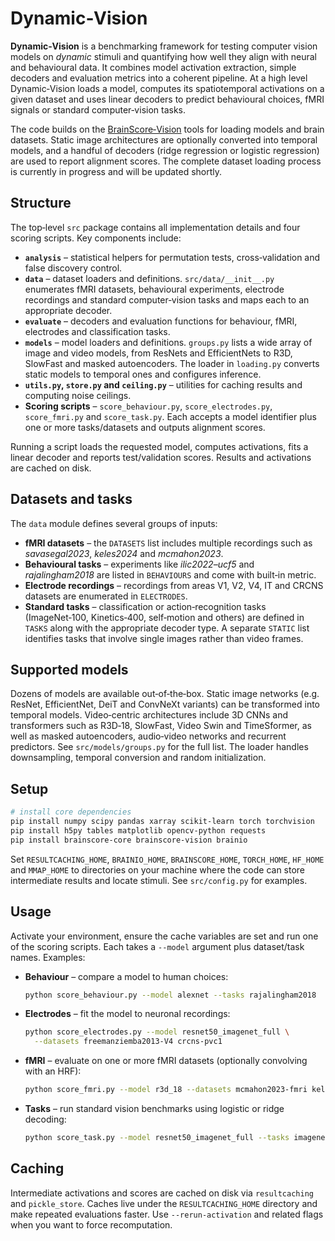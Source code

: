 # Dynamic‑Vision

**Dynamic‑Vision** is a benchmarking framework for testing computer
vision models on *dynamic* stimuli and
quantifying how well they align with neural and behavioural data.  It
combines model activation extraction, simple decoders and evaluation
metrics into a coherent pipeline.  At a high level Dynamic‑Vision
loads a model, computes its spatiotemporal activations on a given
dataset and uses linear decoders to predict behavioural choices,
fMRI signals or standard computer‑vision tasks.

The code builds on the
[BrainScore‑Vision](https://github.com/brain-score/vision) tools for
loading models and brain datasets.  Static image architectures are
optionally converted into temporal models, and a handful of decoders
(ridge regression or logistic regression) are used to report
alignment scores.
The complete dataset loading process is currently in progress and will be updated shortly.

## Structure

The top‑level `src` package contains all implementation details and
four scoring scripts.  Key components include:

* **`analysis`** – statistical helpers for permutation tests,
  cross‑validation and false discovery control.
* **`data`** – dataset loaders and definitions.  `src/data/__init__.py`
  enumerates fMRI datasets, behavioural experiments, electrode
  recordings and standard computer‑vision tasks and maps each to an
  appropriate decoder.
* **`evaluate`** – decoders and evaluation functions for
  behaviour, fMRI, electrodes and classification tasks.
* **`models`** – model loaders and definitions.  `groups.py` lists a
  wide array of image and video models, from ResNets and EfficientNets
  to R3D, SlowFast and masked autoencoders.  The loader in
  `loading.py` converts static models to temporal ones and
  configures inference.
* **`utils.py`, `store.py` and `ceiling.py`** – utilities for caching
  results and computing noise ceilings.
* **Scoring scripts** – `score_behaviour.py`, `score_electrodes.py`,
  `score_fmri.py` and `score_task.py`.  Each accepts a model
  identifier plus one or more tasks/datasets and outputs alignment
  scores.

Running a script loads the requested model, computes activations,
fits a linear decoder and reports test/validation scores.  Results
and activations are cached on disk.

## Datasets and tasks

The `data` module defines several groups of inputs:

* **fMRI datasets** – the `DATASETS` list includes multiple
  recordings such as *savasegal2023*, *keles2024* and *mcmahon2023*.
* **Behavioural tasks** – experiments like *ilic2022–ucf5* and
  *rajalingham2018* are listed in `BEHAVIOURS` and come with built‑in
  metric.
* **Electrode recordings** – recordings from areas V1, V2, V4, IT and
  CRCNS datasets are enumerated in `ELECTRODES`.
* **Standard tasks** – classification or action‑recognition tasks
  (ImageNet‑100, Kinetics‑400, self‑motion and others) are defined in
  `TASKS` along with the appropriate decoder type.  A
  separate `STATIC` list identifies tasks that involve single images
  rather than video frames.

## Supported models

Dozens of models are available out‑of‑the‑box.  Static image networks
(e.g. ResNet, EfficientNet, DeiT and ConvNeXt variants)
can be transformed into temporal models.  Video‑centric architectures
include 3D CNNs and transformers such as R3D‑18, SlowFast, Video Swin
and TimeSformer, as well as masked autoencoders,
audio‑video networks and recurrent predictors.  See
`src/models/groups.py` for the full list.  The loader handles
downsampling, temporal conversion and random initialization.

## Setup

```bash
# install core dependencies
pip install numpy scipy pandas xarray scikit-learn torch torchvision
pip install h5py tables matplotlib opencv-python requests
pip install brainscore-core brainscore-vision brainio
```

Set `RESULTCACHING_HOME`, `BRAINIO_HOME`, `BRAINSCORE_HOME`, `TORCH_HOME`,
`HF_HOME` and `MMAP_HOME` to directories on your machine where the
code can store intermediate results and locate stimuli.  See
`src/config.py` for examples.

## Usage

Activate your environment, ensure the cache variables are set and run
one of the scoring scripts.  Each takes a `--model` argument plus
dataset/task names.  Examples:

* **Behaviour** – compare a model to human choices:
  ```bash
  python score_behaviour.py --model alexnet --tasks rajalingham2018
  ```
* **Electrodes** – fit the model to neuronal recordings:
  ```bash
  python score_electrodes.py --model resnet50_imagenet_full \
    --datasets freemanziemba2013-V4 crcns-pvc1
  ```
* **fMRI** – evaluate on one or more fMRI datasets (optionally convolving with an HRF):
  ```bash
  python score_fmri.py --model r3d_18 --datasets mcmahon2023-fmri keles2024-fmri
  ```
* **Tasks** – run standard vision benchmarks using logistic or ridge decoding:
  ```bash
  python score_task.py --model resnet50_imagenet_full --tasks imagenet2012 selfmotion
  ```

## Caching

Intermediate activations and scores are cached on disk via
`resultcaching` and `pickle_store`. Caches live under the
`RESULTCACHING_HOME` directory and make repeated evaluations faster.
Use `--rerun-activation` and related flags when you want to force
recomputation.
